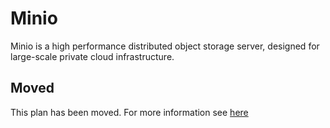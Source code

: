 # Minio

Minio is a high performance distributed object storage server, designed for large-scale private cloud infrastructure.

## Moved

This plan has been moved. For more information see [here](https://github.com/habitat-sh/core-plans#additional-plans)

